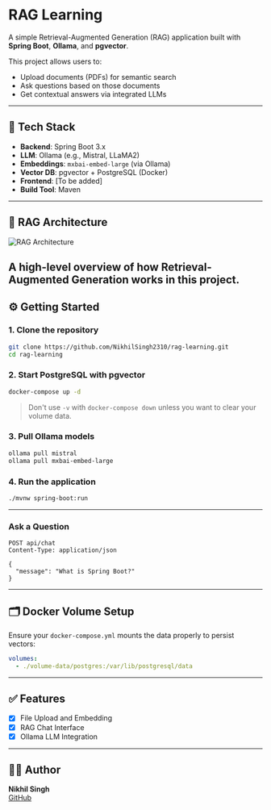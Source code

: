 

# RAG Learning

A simple Retrieval-Augmented Generation (RAG) application built with **Spring Boot**, **Ollama**, and **pgvector**.

This project allows users to:
- Upload documents (PDFs) for semantic search
- Ask questions based on those documents
- Get contextual answers via integrated LLMs

---

## 🚀 Tech Stack

- **Backend**: Spring Boot 3.x
- **LLM**: Ollama (e.g., Mistral, LLaMA2)
- **Embeddings**: `mxbai-embed-large` (via Ollama)
- **Vector DB**: pgvector + PostgreSQL (Docker)
- **Frontend**: [To be added]
- **Build Tool**: Maven

---
## 🧠 RAG Architecture

![RAG Architecture](https://miro.medium.com/v2/resize:fit:636/1*bvAJ2fjCpimJW_JeEV0VDg.png)

A high-level overview of how Retrieval-Augmented Generation works in this project.
---
## ⚙️ Getting Started

### 1. Clone the repository

```bash
git clone https://github.com/NikhilSingh2310/rag-learning.git
cd rag-learning
```

### 2. Start PostgreSQL with pgvector

```bash
docker-compose up -d
```

> Don't use `-v` with `docker-compose down` unless you want to clear your volume data.

### 3. Pull Ollama models

```bash
ollama pull mistral
ollama pull mxbai-embed-large
```

### 4. Run the application

```bash
./mvnw spring-boot:run
```

---

### Ask a Question

```http
POST api/chat
Content-Type: application/json

{
  "message": "What is Spring Boot?"
}
```

---


## 🗂️ Docker Volume Setup

Ensure your `docker-compose.yml` mounts the data properly to persist vectors:

```yaml
volumes:
  - ./volume-data/postgres:/var/lib/postgresql/data
```

---

## ✅ Features

- [x] File Upload and Embedding
- [x] RAG Chat Interface
- [x] Ollama LLM Integration

---

## 👨‍💻 Author

**Nikhil Singh**  
[GitHub](https://github.com/NikhilSingh2310)

